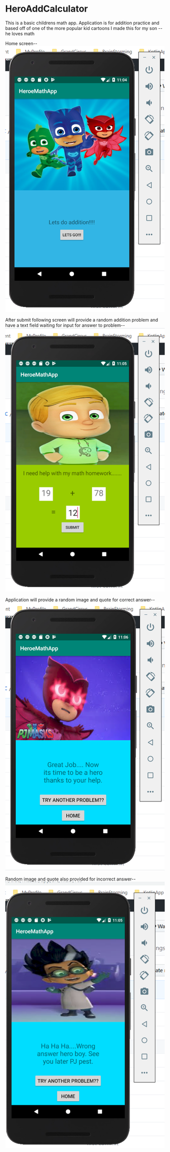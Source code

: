 # HeroAddCalculator

This is a basic childrens math app.
Application is for addition practice and based off of one of the more popular kid cartoons
I made this for my son -- he loves math

Home screen--
![Screenshot](https://github.com/Marqueb82/HeroAddCalculator/blob/master/app/src/main/res/drawable/first_calc.png)


After submit following screen will provide a random addition problem and have a text field waiting for input
for answer to problem--
![Screenshot](https://github.com/Marqueb82/HeroAddCalculator/blob/master/app/src/main/res/drawable/second_calc.png)

 
Application will provide a random image and quote for correct answer--
![Screenshot](https://github.com/Marqueb82/HeroAddCalculator/blob/master/app/src/main/res/drawable/right_calc.png)

 
Random image and quote also provided for incorrect answer--
![Screenshot](https://github.com/Marqueb82/HeroAddCalculator/blob/master/app/src/main/res/drawable/wrong_calc.png)

